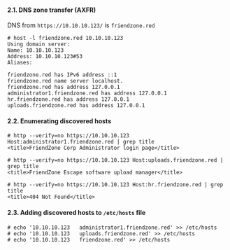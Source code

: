#### 2.1. DNS zone transfer (AXFR)

DNS from `https://10.10.10.123/` is `friendzone.red`

```
# host -l friendzone.red 10.10.10.123
Using domain server:
Name: 10.10.10.123
Address: 10.10.10.123#53
Aliases:

friendzone.red has IPv6 address ::1
friendzone.red name server localhost.
friendzone.red has address 127.0.0.1
administrator1.friendzone.red has address 127.0.0.1
hr.friendzone.red has address 127.0.0.1
uploads.friendzone.red has address 127.0.0.1
```

#### 2.2. Enumerating discovered hosts

```
# http --verify=no https://10.10.10.123 Host:administrator1.friendzone.red | grep title
<title>FriendZone Corp Administrator login page</title>
```

```
# http --verify=no https://10.10.10.123 Host:uploads.friendzone.red | grep title
<title>FriendZone Escape software upload manager</title>
```

```
# http --verify=no https://10.10.10.123 Host:hr.friendzone.red | grep title
<title>404 Not Found</title>
```

#### 2.3. Adding discovered hosts to `/etc/hosts` file

```
# echo '10.10.10.123   administrator1.friendzone.red' >> /etc/hosts
# echo '10.10.10.123   uploads.friendzone.red' >> /etc/hosts
# echo '10.10.10.123   friendzone.red' >> /etc/hosts
```
